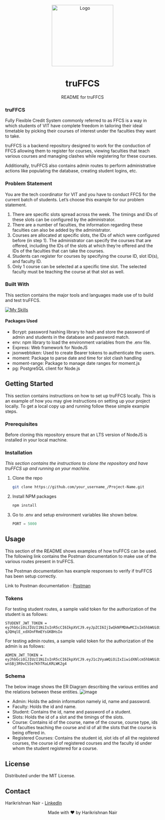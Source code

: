 <!-- PROJECT LOGO -->
<br />
<div align="center">
  <a>
    <img src="https://github.com/dyte-submissions/vit-hiring-2023-phase-1-NotHari/blob/master/images/logo.png" alt="Logo" width="200" height="200">
  </a>

  <h1 align="center">truFFCS</h1>

  <p align="center">
    README for truFFCS 
    <br />
  </p>
</div>

<!-- ABOUT THE PROJECT -->

### truFFCS

Fully Flexible Credit System commonly referred to as FFCS is a way in which students of VIT have complete freedom in tailoring their ideal timetable by picking their courses of interest under the faculties they want to take.

truFFCS is a backend repository designed to work for the conduction of FFCS allowing them to register for courses, viewing faculties that teach various courses and managing clashes while registering for these courses.

Additionally, truFFCS also contains admin routes to perform administrative actions like populating the database, creating student logins, etc.

### Problem Statement

You are the tech coordinator for VIT and you have to conduct FFCS for the current batch of
students. Let’s choose this example for our problem statement.

1. There are specific slots spread across the week. The timings and IDs of these slots
   can be configured by the administrator.
2. There are a number of faculties, the information regarding these faculties can also be
   added by the administrator.
3. Courses are allocated at specific slots, the IDs of which were configured before (in
   step 1). The administrator can specify the courses that are offered, including the IDs
   of the slots at which they’re offered and the IDs of the faculties that can take the
   courses.
4. Students can register for courses by specifying the course ID, slot ID(s), and faculty
   ID.
5. Only 1 course can be selected at a specific time slot. The selected faculty must be
   teaching the course at that slot as well.

### Built With

This section contains the major tools and languages made use of to build and test truFFCS.

[![My Skills](https://skills.thijs.gg/icons?i=nodejs,express,typescript,postgres,postman,vscode,&theme=dark)](https://skills.thijs.gg)

#### Packages Used

- Bcrypt: password hashing library to hash and store the password of admin and students in the database and password match.
- env: npm library to load the environment variables from the .env file.
- Express: Web framework for NodeJS
- jsonwebtoken: Used to create Bearer tokens to authenticate the users.
- moment: Package to parse date and time for slot clash handling
- moment-range: Package to manage date ranges for moment.js
- pg: PostgreSQL client for Node.js

<!-- GETTING STARTED -->

## Getting Started

This section contains instructions on how to set up truFFCS locally.
This is an example of how you may give instructions on setting up your project locally.
To get a local copy up and running follow these simple example steps.

### Prerequisites

Before cloning this repository ensure that an LTS version of NodeJS is installed in your local machine.

### Installation

_This section contains the instructions to clone the repository and have truFFCS up and running on your machine._

1. Clone the repo
   ```sh
   git clone https://github.com/your_username_/Project-Name.git
   ```
2. Install NPM packages
   ```sh
   npm install
   ```
3. Go to .env and setup environment variables like shown below.
   ```js
   PORT = 5000
   ```

<!-- USAGE EXAMPLES -->

## Usage

This section of the README shows examples of how truFFCS can be used. The following link contains the Postman documentation to make use of the various routes present in truFFCS.

The Postman documentation has example responses to verify if truFFCS has been setup correctly.

Link to Postman documentation : [Postman](https://documenter.getpostman.com/view/25397475/2s93JnVSLP)

### Tokens

For testing student routes, a sample valid token for the authorization of the student is as follows:

```
STUDENT_JWT_TOKEN = eyJhbGciOiJIUzI1NiIsInR5cCI6IkpXVCJ9.eyJpZCI6IjIwQkNFMDAwMCIsIm5hbWUiOiJBQkNERSIsImlhdCI6MTY3ODAyNDI0Nn0.KA1rWZwiKKCTFQXR-qJQHqlE_xdXOnFRmEYsGKBHsIo
```

For testing admin routes, a sample valid token for the authorization of the admin is as follows:

```
ADMIN_JWT_TOKEN = eyJhbGciOiJIUzI1NiIsInR5cCI6IkpXVCJ9.eyJ1c2VyaWQiOiIxIiwidXNlcm5hbWUiOiJhZG1pbiIsImlhdCI6MTY3NzkzOTI1OX0.0LF9BvApCtZZG4-wnSBj3R9vCS5e7KhTRaLKRLWK2g4
```

### Schema

The below image shows the ER Diagram describing the various entities and the relations between these entities.
![image](https://github.com/dyte-submissions/vit-hiring-2023-phase-1-NotHari/blob/master/images/ER.jpg)

- Admin: Holds the admin information namely id, name and password.
- Faculty: Holds the id and name.
- Student: Contains the id, name and password of a student.
- Slots: Holds the id of a slot and the timings of the slots.
- Course: Contains id of the course, name of the course, course type, ids of faculties teaching the course and id of all the slots that the course is being offered in.
- Registered Courses: Contains the student id, slot ids of all the registered courses, the course id of registered courses and the faculty id under whom the student registered for a course.

<!-- LICENSE -->

## License

Distributed under the MIT License.

<!-- CONTACT -->

## Contact

Harikrishnan Nair - [LinkedIn](https://www.linkedin.com/in/harikrishnan-nair-04a4b219b/)

<p align="center">Made with ❤ by Harikrishnan Nair</p>
